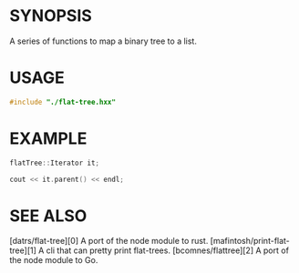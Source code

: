 # SYNOPSIS
A series of functions to map a binary tree to a list.

# USAGE

```c++
#include "./flat-tree.hxx"
```

# EXAMPLE
```c++
flatTree::Iterator it;

cout << it.parent() << endl;
```

# SEE ALSO

[datrs/flat-tree][0] A port of the node module to rust.
[mafintosh/print-flat-tree][1] A cli that can pretty print flat-trees.
[bcomnes/flattree][2] A port of the node module to Go.
